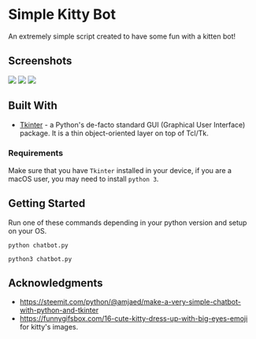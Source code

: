 # Simple Kitty Bot
An extremely simple script created to have some fun with a kitten bot!

## Screenshots

![](https://ibb.co/93W3TKj)
![](https://ibb.co/LCcMLR7)
![](https://ibb.co/XZtkqkB)

## Built With
* [Tkinter](https://wiki.python.org/moin/TkInter) - a Python's de-facto standard GUI (Graphical User Interface) package. It is a thin object-oriented layer on top of Tcl/Tk.


### Requirements
Make sure that you have `Tkinter` installed in your device, if you are a macOS user, you may need to install `python 3`.

## Getting Started

Run one of these commands depending in your python version and setup on your OS.

`python chatbot.py`

`python3 chatbot.py`

## Acknowledgments

* https://steemit.com/python/@amjaed/make-a-very-simple-chatbot-with-python-and-tkinter
* https://funnygifsbox.com/16-cute-kitty-dress-up-with-big-eyes-emoji for kitty's images.

